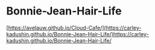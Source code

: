 # Bonnie-Jean-Hair-Life
[https://avelauw.github.io/Cloud-Cafe/](https://carley-kadushin.github.io/Bonnie-Jean-Hair-Life/)https://carley-kadushin.github.io/Bonnie-Jean-Hair-Life/
